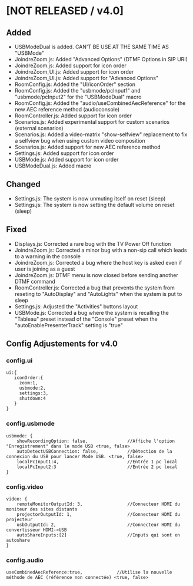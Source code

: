 # [NOT RELEASED / v4.0]
## Added
- USBModeDual is added. CAN'T BE USE AT THE SAME TIME AS "USBMode"
- JoindreZoom.js: Added "Advanced Options" (DTMF Options in SIP URI)
- JoindreZoom.js: Added support for icon order
- JoindreZoom_UI.js: Added support for icon order
- JoindreZoom_UI.js: Added support for "Advanced Options"
- RoomConfig.js: Added the "UI/iconOrder" section
- RoomConfig.js: Added the "usbmode/pcInput1" and "usbmode/pcInput2" for the "USBModeDual" macro
- RoomConfig.js: Added the "audio/useCombinedAecReference" for the new AEC reference method (audioconsole)
- RoomController.js: Added support for icon order
- Scenarios.js: Added experimental support for custom scenarios (external scenarios)
- Scenarios.js: Added a video-matrix "show-selfview" replacement to fix a selfview bug when using custom video composition
- Scenarios.js: Added support for new AEC reference method
- Settings.js: Added support for icon order
- USBMode.js: Added support for icon order
- USBModeDual.js: Added macro

## Changed
- Settings.js: The system is now unmuting itself on reset (sleep)
- Settings.js: The system is now setting the default volume on reset (sleep)

## Fixed
- Displays.js: Corrected a rare bug with the TV Power Off function
- JoindreZoom.js: Corrected a minor bug with a non-sip call which leads to a warning in the console
- JoindreZoom.js: Corrected a bug where the host key is asked even if user is joining as a guest
- JoindreZoom.js: DTMF menu is now closed before sending another DTMF command
- RoomController.js: Corrected a bug that prevents the system from reseting to "AutoDisplay" and "AutoLights" when the system is put to sleep
- Settings.js: Adjusted the "Activities" buttons layout
- USBMode.js: Corrected a bug where the system is recalling the "Tableau" preset instead of the "Console" preset when the "autoEnablePresenterTrack" setting is "true"


## Config Adjustements for v4.0
### config.ui
```
ui:{
   iconOrder:{
     zoom:1,
     usbmode:2,
     settings:3,
     shutdown:4
   }
}
```

### config.usbmode
```
usbmode: {
    showRecordingOption: false,               //Affiche l'option "Enregistrement" dans le mode USB <true, false>
    autoDetectUSBConnection: false,           //Détection de la connexion du USB pour lancer Mode USB. <true, false>
    localPcInput1:4,                          //Entrée 1 pc local
    localPcInput2:3                           //Entrée 2 pc local
}
```

### config.video
```
video: {
    remoteMonitorOutputId: 3,                 //Connecteur HDMI du moniteur des sites distants
    projectorOutputId: 1,                     //Connecteur HDMI du projecteur
    usbOutputId: 2,                           //Connecteur HDMI du convertisseur HDMI->USB
    autoShareInputs:[2]                       //Inputs qui sont en autoshare
}
```
### config.audio
```
useCombinedAecReference:true,             //Utilise la nouvelle méthode de AEC (référence non connectée) <true, false>
```
